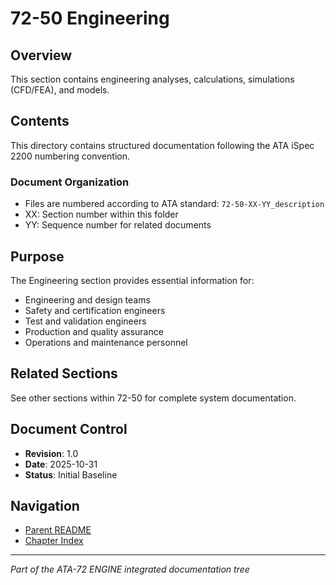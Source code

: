 # 72-50 Engineering

## Overview
This section contains engineering analyses, calculations, simulations (CFD/FEA), and models.

## Contents
This directory contains structured documentation following the ATA iSpec 2200 numbering convention.

### Document Organization
- Files are numbered according to ATA standard: `72-50-XX-YY_description`
- XX: Section number within this folder
- YY: Sequence number for related documents

## Purpose
The Engineering section provides essential information for:
- Engineering and design teams
- Safety and certification engineers
- Test and validation engineers
- Production and quality assurance
- Operations and maintenance personnel

## Related Sections
See other sections within 72-50 for complete system documentation.

## Document Control
- **Revision**: 1.0
- **Date**: 2025-10-31
- **Status**: Initial Baseline

## Navigation
- [Parent README](../README.md)
- [Chapter Index](../../INDEX.md)

---
*Part of the ATA-72 ENGINE integrated documentation tree*
